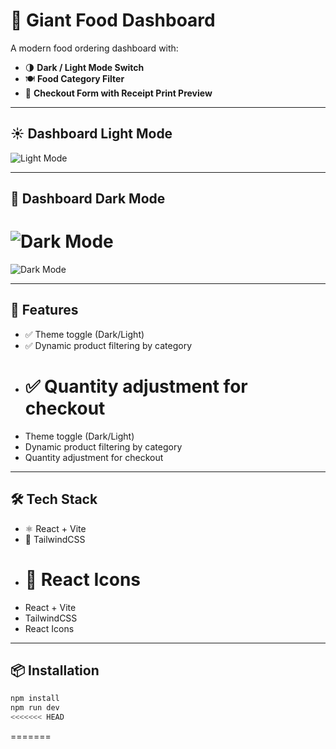# 🍔 Giant Food Dashboard

A modern food ordering dashboard with:

- 🌗 **Dark / Light Mode Switch**
- 🍽️ **Food Category Filter**
- 🧾 **Checkout Form with Receipt Print Preview**

---

## ☀️ Dashboard Light Mode

![Light Mode](screenshots/light.png)

---

## 🌙 Dashboard Dark Mode

# ![Dark Mode](screenshots/dark.png)

![Dark Mode](https://github.com/user-attachments/assets/cbc8966a-6875-4705-8907-6602e8e82018)

---

## 🚀 Features

- ✅ Theme toggle (Dark/Light)
- ✅ Dynamic product filtering by category
- # ✅ Quantity adjustment for checkout
- Theme toggle (Dark/Light)
- Dynamic product filtering by category
- Quantity adjustment for checkout

---

## 🛠️ Tech Stack

- ⚛️ React + Vite
- 🎨 TailwindCSS
- # 🔧 React Icons
- React + Vite
- TailwindCSS
- React Icons

---

## 📦 Installation

```bash
npm install
npm run dev
<<<<<<< HEAD
```

=======
